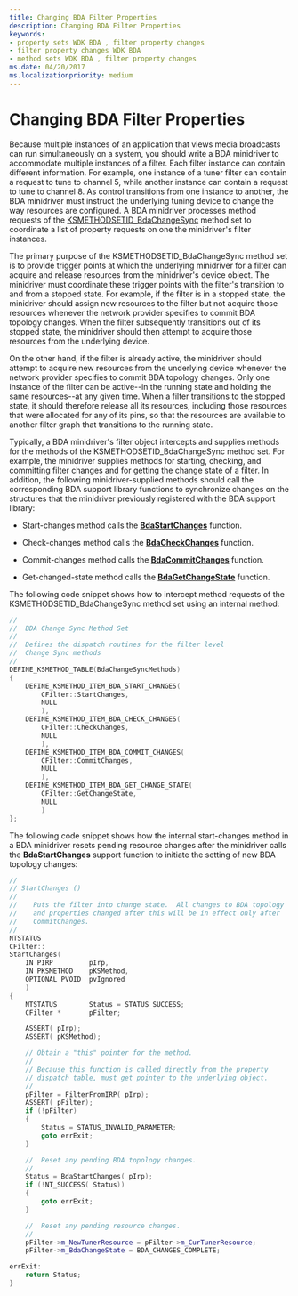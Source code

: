 ```yaml
---
title: Changing BDA Filter Properties
description: Changing BDA Filter Properties
keywords:
- property sets WDK BDA , filter property changes
- filter property changes WDK BDA
- method sets WDK BDA , filter property changes
ms.date: 04/20/2017
ms.localizationpriority: medium
---
```


# Changing BDA Filter Properties





Because multiple instances of an application that views media broadcasts can run simultaneously on a system, you should write a BDA minidriver to accommodate multiple instances of a filter. Each filter instance can contain different information. For example, one instance of a tuner filter can contain a request to tune to channel 5, while another instance can contain a request to tune to channel 8. As control transitions from one instance to another, the BDA minidriver must instruct the underlying tuning device to change the way resources are configured. A BDA minidriver processes method requests of the [KSMETHODSETID\_BdaChangeSync](./ksmethodsetid-bdachangesync.md) method set to coordinate a list of property requests on one the minidriver's filter instances.

The primary purpose of the KSMETHODSETID\_BdaChangeSync method set is to provide trigger points at which the underlying minidriver for a filter can acquire and release resources from the minidriver's device object. The minidriver must coordinate these trigger points with the filter's transition to and from a stopped state. For example, if the filter is in a stopped state, the minidriver should assign new resources to the filter but not acquire those resources whenever the network provider specifies to commit BDA topology changes. When the filter subsequently transitions out of its stopped state, the minidriver should then attempt to acquire those resources from the underlying device.

On the other hand, if the filter is already active, the minidriver should attempt to acquire new resources from the underlying device whenever the network provider specifies to commit BDA topology changes. Only one instance of the filter can be active--in the running state and holding the same resources--at any given time. When a filter transitions to the stopped state, it should therefore release all its resources, including those resources that were allocated for any of its pins, so that the resources are available to another filter graph that transitions to the running state.

Typically, a BDA minidriver's filter object intercepts and supplies methods for the methods of the KSMETHODSETID\_BdaChangeSync method set. For example, the minidriver supplies methods for starting, checking, and committing filter changes and for getting the change state of a filter. In addition, the following minidriver-supplied methods should call the corresponding BDA support library functions to synchronize changes on the structures that the minidriver previously registered with the BDA support library:

-   Start-changes method calls the [**BdaStartChanges**](/windows-hardware/drivers/ddi/bdasup/nf-bdasup-bdastartchanges) function.

-   Check-changes method calls the [**BdaCheckChanges**](/windows-hardware/drivers/ddi/bdasup/nf-bdasup-bdacheckchanges) function.

-   Commit-changes method calls the [**BdaCommitChanges**](/windows-hardware/drivers/ddi/bdasup/nf-bdasup-bdacommitchanges) function.

-   Get-changed-state method calls the [**BdaGetChangeState**](/windows-hardware/drivers/ddi/bdasup/nf-bdasup-bdagetchangestate) function.

The following code snippet shows how to intercept method requests of the KSMETHODSETID\_BdaChangeSync method set using an internal method:

```cpp
//
//  BDA Change Sync Method Set
//
//  Defines the dispatch routines for the filter level
//  Change Sync methods
//
DEFINE_KSMETHOD_TABLE(BdaChangeSyncMethods)
{
    DEFINE_KSMETHOD_ITEM_BDA_START_CHANGES(
        CFilter::StartChanges,
        NULL
        ),
    DEFINE_KSMETHOD_ITEM_BDA_CHECK_CHANGES(
        CFilter::CheckChanges,
        NULL
        ),
    DEFINE_KSMETHOD_ITEM_BDA_COMMIT_CHANGES(
        CFilter::CommitChanges,
        NULL
        ),
    DEFINE_KSMETHOD_ITEM_BDA_GET_CHANGE_STATE(
        CFilter::GetChangeState,
        NULL
        )
};
```

The following code snippet shows how the internal start-changes method in a BDA minidriver resets pending resource changes after the minidriver calls the **BdaStartChanges** support function to initiate the setting of new BDA topology changes:

```cpp
//
// StartChanges ()
//
//    Puts the filter into change state.  All changes to BDA topology
//    and properties changed after this will be in effect only after
//    CommitChanges.
//
NTSTATUS
CFilter::
StartChanges(
    IN PIRP         pIrp,
    IN PKSMETHOD    pKSMethod,
    OPTIONAL PVOID  pvIgnored
    )
{
    NTSTATUS        Status = STATUS_SUCCESS;
    CFilter *       pFilter;

    ASSERT( pIrp);
    ASSERT( pKSMethod);

    // Obtain a "this" pointer for the method.
    //
    // Because this function is called directly from the property 
    // dispatch table, must get pointer to the underlying object.
    //
    pFilter = FilterFromIRP( pIrp);
    ASSERT( pFilter);
    if (!pFilter)
    {
        Status = STATUS_INVALID_PARAMETER;
        goto errExit;
    }

    //  Reset any pending BDA topology changes.
    //
    Status = BdaStartChanges( pIrp);
    if (!NT_SUCCESS( Status))
    {
        goto errExit;
    }

    //  Reset any pending resource changes.
    //
    pFilter->m_NewTunerResource = pFilter->m_CurTunerResource;
    pFilter->m_BdaChangeState = BDA_CHANGES_COMPLETE;

errExit:
    return Status;
}
```

 

